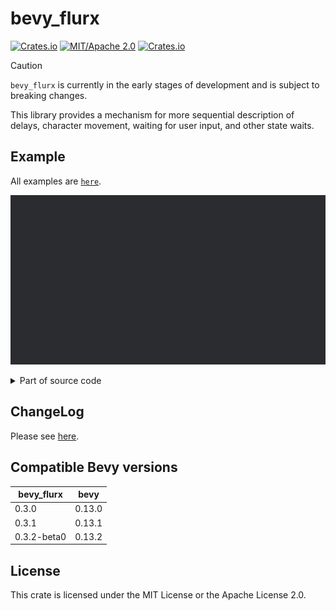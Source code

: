 # bevy_flurx

[![Crates.io](https://img.shields.io/crates/v/bevy_flurx.svg)](https://crates.io/crates/bevy_flurx)
[![MIT/Apache 2.0](https://img.shields.io/badge/license-MIT%2FApache-blue.svg)](https://github.com/not-elm/bevy_flurx#license)
[![Crates.io](https://img.shields.io/crates/d/bevy_flurx.svg)](https://crates.io/crates/bevy_flurx)

> [!CAUTION]
> `bevy_flurx` is currently in the early stages of development and is subject to breaking changes.

This library provides a mechanism for more sequential description of delays, character movement,
waiting for user input, and other state waits.

## Example

All examples are [`here`](./examples).

![cut_in](examples/cut_in.gif)
<details>

<summary>Part of source code</summary>

```rust
fn spawn_reactor(
    mut commands: Commands
) {
    commands.spawn(Reactor::schedule(|task| async move {
        task.will(Update, {
            wait::input::just_pressed().with(KeyCode::KeyR)
                .then(once::switch::on::<CutInBackground>())
                .then(delay::time().with(Duration::from_millis(100)))
                .then(once::switch::on::<HandsomeFerris>())
                .then(wait::both(
                    wait::switch::off::<CutInBackground>(),
                    wait::switch::off::<HandsomeFerris>(),
                ))
                .then(once::switch::on::<MoveSlowly>())
                .then(delay::time().with(Duration::from_millis(500)))
                .then(once::switch::off::<MoveSlowly>())
                .then(once::switch::on::<MoveFast>())
                .then(delay::time().with(Duration::from_millis(300)))
                .then(once::event::app_exit())
        })
            .await;
    }));
}
```

</details>

## ChangeLog

Please see [here](https://github.com/not-elm/bevy_flurx/blob/main/CHANGELOG.md).

## Compatible Bevy versions

| bevy_flurx  | bevy   |
|-------------|--------|
| 0.3.0       | 0.13.0 |
| 0.3.1       | 0.13.1 |
| 0.3.2-beta0 | 0.13.2 |

## License

This crate is licensed under the MIT License or the Apache License 2.0.
